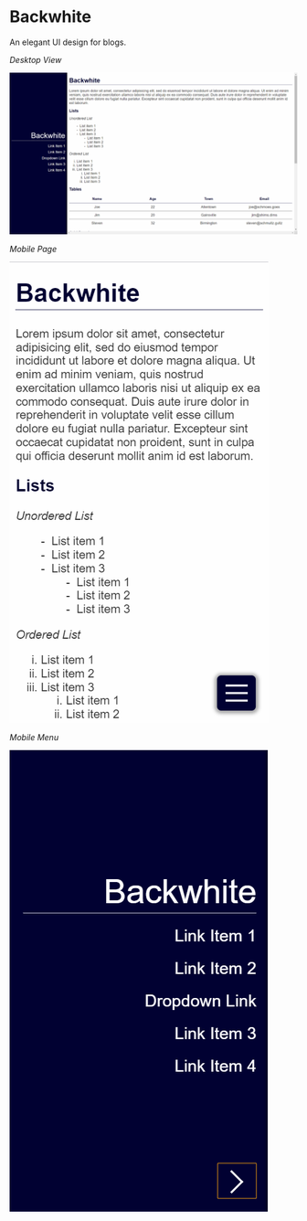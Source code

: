 # Backwhite

An elegant UI design for blogs.

_Desktop View_

![Desktop View](./desktop.png)

_Mobile Page_

![Mobile Page View](./mobile-page.png)

_Mobile Menu_

![Mobile Menu View](./mobile-menu.png)
